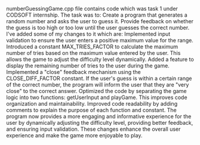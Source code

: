 numberGuessingGame.cpp file contains code which was task 1 under CODSOFT internship. 
The task was to: Create a program that generates a random number and asks the user to guess it. Provide feedback on whether the guess is too high or too low until the user guesses the correct number.
I've added some of my changes to it which are:
	Implemented input validation to ensure the user enters a positive maximum value for the range.
	Introduced a constant MAX_TRIES_FACTOR to calculate the maximum number of tries based on the maximum value entered by the user. This allows the 		game to adjust the difficulty level dynamically.
	Added a feature to display the remaining number of tries to the user during the game.
	Implemented a "close" feedback mechanism using the CLOSE_DIFF_FACTOR constant. If the user's guess is within a certain range of the correct 			number, the program will inform the user that they are "very close" to the correct answer.
	Optimized the code by separating the game logic into two functions: getUserInput and playGame. This improves code organization and 						maintainability.
	Improved code readability by adding comments to explain the purpose of each function and constant.
The program now provides a more engaging and informative experience for the user by dynamically adjusting the difficulty level, providing better feedback, and ensuring input validation. These changes enhance the overall user experience and make the game more enjoyable to play.
